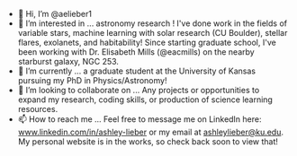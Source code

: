 - 👋 Hi, I’m @aelieber1
- 👀 I’m interested in ... astronomy research ! I've done work in the fields of variable stars, machine learning with solar research (CU Boulder), stellar flares, exolanets, and habitability! Since starting graduate school, I've been working with Dr. Elisabeth Mills (@eacmills) on the nearby starburst galaxy, NGC 253. 
- 🌱 I’m currently ... a graduate student at the University of Kansas pursuing my PhD in Physics/Astronomy!
- 💞️ I’m looking to collaborate on ... Any projects or opportunities to expand my research, coding skills, or production of science learning resources. 
- 📫 How to reach me ... Feel free to message me on LinkedIn here: www.linkedin.com/in/ashley-lieber or my email at ashleylieber@ku.edu. My personal website is in the works, so check back soon to view that!

<!---
aelieber1/aelieber1 is a ✨ special ✨ repository because its `README.md` (this file) appears on your GitHub profile.
You can click the Preview link to take a look at your changes.
--->
